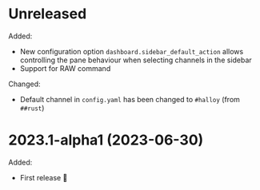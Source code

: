 # Unreleased

Added:

- New configuration option `dashboard.sidebar_default_action` allows controlling the pane behaviour when selecting channels in the sidebar
- Support for RAW command

Changed:

- Default channel in `config.yaml` has been changed to `#halloy` (from `##rust`)

# 2023.1-alpha1 (2023-06-30)

Added:

- First release 🎉
